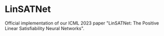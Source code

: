 # LinSATNet
Official implementation of our ICML 2023 paper "LinSATNet: The Positive Linear Satisfiability Neural Networks".
